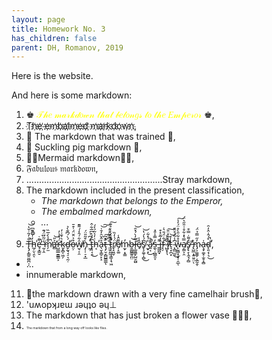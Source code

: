 ```yaml
---
layout: page
title: Homework No. 3
has_children: false
parent: DH, Romanov, 2019
---
```



Here is the website.

And here is some markdown:

1. ♚ <span style="color: yellow;">𝒯𝒽𝑒 𝓂𝒶𝓇𝓀𝒹𝑜𝓌𝓃 𝓉𝒽𝒶𝓉 𝒷𝑒𝓁𝑜𝓃𝑔𝓈 𝓉𝑜 𝓉𝒽𝑒 𝐸𝓂𝓅𝑒𝓇𝑜𝓇</span> ♚,
2. T҉h҉e҉ ҉e҉m҉b҉a҉l҉m҉e҉d҉ ҉m҉a҉r҉k҉d҉o҉w҉n҉,
3. 🥊 The markdown that was trained 🥊,
4. 🐷 Suckling pig markdown 🐷,
5. 🧜‍♀️Mermaid markdown🧜‍♀️,
6. 𝔉𝔞𝔟𝔲𝔩𝔬𝔲𝔰 𝔪𝔞𝔯𝔨𝔡𝔬𝔴𝔫,
7. ......................................................Stray markdown,
8. The markdown included in the present classification,
    - *The markdown that belongs to the Emperor,*
    - *The embalmed markdown,*
    - *...*
    - *...*
9. T̶̢̡̙̳͈̮̺̪̣̦͋̓͂̇̌̔̚͝h̵̲̗̤̖̯̓̍̋̎͊͆̕ͅe̶̛̘̞͇̮͛͊̇̚ ̶̰̜̭̔̈̃̋̈́͊͘m̷̗̫̌̄̾͗̅̏̚̕a̶̛̻͐̎͘͝r̴̛̺̲̲̲̱̳͇͕̈́̔̉̓ḵ̴͓̻̩͖̗͛͐̄͑̓d̵̬̰͉̘̠͉̰̣́̀́͆͊̀̉̕o̶̤̦͒͐̈̌̈́̇͒̄ŵ̸̫̖͕̯͋́̂̒́͌̄͘ǹ̵̡̜̜̠͓̲͒͂̎̈́ ̵͖̗͒́͆̉t̵̢̩͔̯͆́́͗͆̅͋̂͜h̵͔͑̓͛͂́̓́̕å̶̖̮͕͇̠̙̝̂̆̑̒̄͑͝͠ţ̷̛̗̮͔̻̺͇͇̄̽͆͘͠ͅ ̶̜͉̹̹̐͆̄͌̒̓t̷̢̨̛̫̝̘̳͎͉͖̂̎̈́̒̒̊͊̚͠r̸̢̝͖̬̈́̍̒̏e̸̩̝͚͌̑̾m̴̫̙̣̞̳̓ḇ̶̼̻͇͍̪̤͝l̷̨̲͈͇̙̺̮̰̺̅̓̀́̽̑̕͝ê̸̘̾s̸̢̧͚̹̩̻̅́̔́̔͘͜͝ ̴̫̟̝͑́̽͋͜a̷͍͔͊̊̚̕s̵̼̖̣̪͇̯̞̒̿̾̄̽ ̵̳̲̪̟͌î̶͔̓̅̄̽͒f̷̛̙̗͋̈́̎͛̇ ̷̺̬̟͉̐̇̾̚͘ï̸̛̛̝̾̂̽̈̆͘͠t̵͉͙̪͙̓͒͝ ̴̨̻̤̲̼͆̾͂́̊̂̄͜w̵̨̰̻̝̩̟̜̯̲̽̊͋̎̀̊̈́̓̍͠ͅa̸͔͇͕̯̿͛̽͋̊͑̎̋͛̈́s̸̢̢̞̖̼̘̗̻̒͌̇̿͒͘ ̶̢̺̲͙͍̤͍̤̊̕ͅm̴̡͕͚͚̦͔̲̰̯̩̓̋̿̉̈́a̶̧̡͚̝̣̫̥̝̻̍d̴̨͈͔̹͉̊́̂̇̂̓̑̕̚̕͜,
* ...
* innumerable markdown,
11. 🐪<span style="font weight: 100;">the markdown drawn with a very fine camelhair brush</span>🐪,
12. 'uʍopʞɹɐɯ ɹǝɥʇo ǝɥ⊥
13. The markdown that has just broken a flower vase 🏺💥😔,
14. <span style="font-size: 5px;">The markdown that from a long way off looks like flies.</span>


